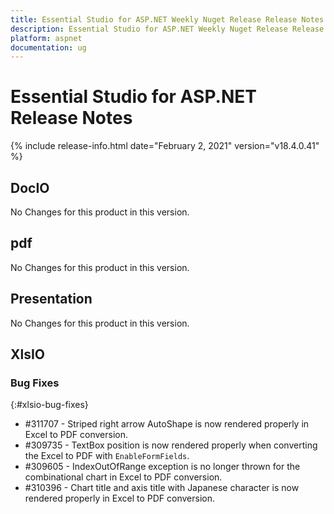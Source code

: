 ```yaml
---
title: Essential Studio for ASP.NET Weekly Nuget Release Release Notes  
description: Essential Studio for ASP.NET Weekly Nuget Release Release Notes  
platform: aspnet
documentation: ug
---
```


# Essential Studio for ASP.NET  Release Notes  

{% include release-info.html date="February 2, 2021"  version="v18.4.0.41" %} 






## DocIO

No Changes for this product in this version.

[//]: # "Delete the contents of this file while new content is added."

## pdf

No Changes for this product in this version.

[//]: # "Delete the contents of this file while new content is added."

## Presentation

No Changes for this product in this version.

[//]: # "Delete the contents of this file while new content is added."

## XlsIO

### Bug Fixes
{:#xlsio-bug-fixes}

* \#311707 - Striped right arrow AutoShape is now rendered properly in Excel to PDF conversion.
* \#309735 - TextBox position is now rendered properly when converting the Excel to PDF with `EnableFormFields`.
* \#309605 - IndexOutOfRange exception is no longer thrown for the combinational chart in Excel to PDF conversion.
* \#310396 - Chart title and axis title with Japanese character is now rendered properly in Excel to PDF conversion.
